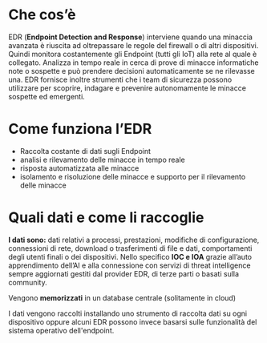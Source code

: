 # Che cos’è

EDR (**Endpoint Detection and Response**) interviene quando una minaccia avanzata è riuscita ad oltrepassare le regole del firewall o di altri dispositivi. Quindi monitora costantemente gli Endpoint (tutti gli IoT) alla rete al quale è collegato. Analizza in tempo reale in cerca di prove di minacce informatiche note o sospette e può prendere decisioni automaticamente se ne rilevasse una. EDR fornisce inoltre strumenti che i team di sicurezza possono utilizzare per scoprire, indagare e prevenire autonomamente le minacce sospette ed emergenti.

# Come funziona l’EDR

- Raccolta costante di dati sugli Endpoint
- analisi e rilevamento delle minacce in tempo reale
- risposta automatizzata alle minacce
- isolamento e risoluzione delle minacce e supporto per il rilevamento delle minacce

# Quali dati e come li raccoglie

**I dati sono:** dati relativi a processi, prestazioni, modifiche di configurazione, connessioni di rete, download o trasferimenti di file e dati, comportamenti degli utenti finali o dei dispositivi. Nello specifico **IOC e IOA** grazie all’auto apprendimento dell’AI e alla connessione con servizi di threat intelligence sempre aggiornati gestiti dal provider EDR, di terze parti o basati sulla community.

Vengono **memorizzati** in un database centrale (solitamente in cloud)

I dati vengono raccolti installando uno strumento di raccolta dati su ogni dispositivo oppure alcuni EDR possono invece basarsi sulle funzionalità del sistema operativo dell'endpoint.
